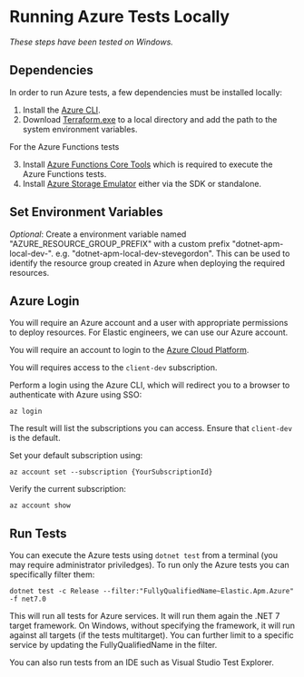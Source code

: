 # Running Azure Tests Locally

*These steps have been tested on Windows.*

## Dependencies

In order to run Azure tests, a few dependencies must be installed locally:

1. Install the [Azure CLI](https://learn.microsoft.com/en-us/cli/azure/install-azure-cli).
2. Download [Terraform.exe](https://developer.hashicorp.com/terraform/downloads) to 
a local directory and add the path to the system environment variables.

For the Azure Functions tests

3. Install [Azure Functions Core Tools](https://learn.microsoft.com/en-us/azure/azure-functions/functions-run-local) 
which is required to execute the Azure Functions tests.
4. Install [Azure Storage Emulator](https://learn.microsoft.com/en-us/azure/storage/common/storage-use-emulator#get-the-storage-emulator) either via the SDK or standalone.

## Set Environment Variables

*Optional*: Create a environment variable named "AZURE_RESOURCE_GROUP_PREFIX" with 
a custom prefix "dotnet-apm-local-dev-<YOURNAME>". e.g. "dotnet-apm-local-dev-stevegordon". 
This can be used to identify the resource group created in Azure when deploying 
the required resources.

## Azure Login

You will require an Azure account and a user with appropriate permissions to deploy
resources. For Elastic engineers, we can use our Azure account.

You will require an account to login to the [Azure Cloud Platform](https://github.com/elastic/cloud/blob/ac5f979188cd6f9293b7461ee7c05004a614d4fe/wiki/Azure.md).

You will requires access to the `client-dev` subscription.

Perform a login using the Azure CLI, which will redirect you to a browser to 
authenticate with Azure using SSO:

`az login`

The result will list the subscriptions you can access. Ensure that `client-dev` 
is the default. 

Set your default subscription using:

`az account set --subscription {YourSubscriptionId}`

Verify the current subscription:

`az account show`

## Run Tests

You can execute the Azure tests using `dotnet test` from a terminal (you may require 
administrator priviledges). To run only the Azure tests you can specifically 
filter them:

`dotnet test -c Release --filter:"FullyQualifiedName~Elastic.Apm.Azure" -f net7.0`

This will run all tests for Azure services. It will run them again the .NET 7 
target framework. On Windows, without specifying the framework, it will run against 
all targets (if the tests multitarget). You can further limit to a specific 
service by updating the FullyQualifiedName in the filter.

You can also run tests from an IDE such as Visual Studio Test Explorer.